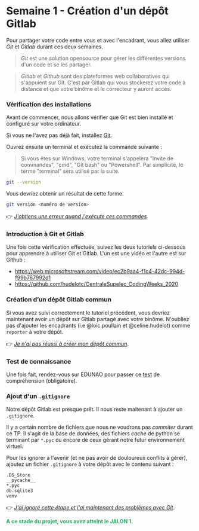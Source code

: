 # Semaine 1 - Création d'un dépôt Gitlab

Pour partager votre code entre vous et avec l'encadrant, vous allez utiliser *Git* et *Gitlab* durant ces deux semaines.

> _Git_ est une solution opensource pour gérer les différentes versions d'un code et se les partager.

> _Gitlab_ et _Github_ sont des plateformes web collaboratives qui s'appuient sur Git. C'est par Gitlab qui vous stockerez votre code à distance et que votre binôme et le correcteur y auront accès.

### Vérification des installations

Avant de commencer, nous allons vérifier que Git est bien installé et configuré sur votre ordinateur.

Si vous ne l'avez pas déjà fait, installez [Git](https://git-scm.com/).

Ouvrez ensuite un terminal et exécutez la commande suivante :

> Si vous êtes sur Windows, votre terminal s'appelera "Invite de commandes", "cmd", "Git bash" ou "Powershell". Par simplicité, le terme "terminal" sera utilisé par la suite.

```bash
git --version
```

Vous devriez obtenir un résultat de cette forme.

```bash
git version <numéro de version>
```

:point_right: _[J'obtiens une erreur quand j'exécute ces commandes](https://github.com/LoicPoullain/je-code/blob/master/regler-les-problemes-de-path.md)_.

### Introduction à Git et Gitlab

Une fois cette vérification effectuée, suivez les deux tutoriels ci-dessous pour apprendre à utiliser Git et Gitlab. L'un est une vidéo et l'autre est sur Github :
- https://web.microsoftstream.com/video/ec2b9aa4-f1c4-42dc-994d-f99b767992d1
- https://github.com/hudelotc/CentraleSupelec_CodingWeeks_2020

### Création d’un dépôt Gitlab commun

Si vous avez suivi correctement le tutoriel précédent, vous devriez maintenant avoir un dépôt sur Gitlab partagé avec votre binôme. N'oubliez pas d'ajouter les encadrants (i.e @loic.poullain et @celine.hudelot) comme `reporter` à votre dépôt.

:point_right: _[Je n'ai pas réussi à créer mon dépôt commun](https://github.com/LoicPoullain/je-code/blob/master/configurer-depot-gitlab.md)_.

<!-- ### Apprendre à gérer les conflits

TODO: provoquer et gérer des conflits -->


### Test de connaissance

Une fois fait, rendez-vous sur EDUNAO pour passer ce [test](#) de compréhension (obligatoire).

### Ajout d'un `.gitignore`

Notre dépôt Gitlab est presque prêt. Il nous reste maitenant à ajouter un `.gitignore`.

Il y a certain nombre de fichiers que nous ne voudrons pas *commiter* durant ce TP. Il s'agit de la base de données, des fichiers *cache* de python se terminant par `*.pyc` ou encore de ceux gérant notre futur environnement virtuel.

Pour les ignorer à l'avenir (et ne pas avoir de douloureux conflits à gérer), ajoutez un fichier `.gitignore` à votre dépôt avec le contenu suivant :

```
.DS_Store
__pycache__
*.pyc
db.sqlite3
venv
```

:point_right: _[J'ai ignoré cette étape et j'ai maintenant des problèmes avec Git](https://github.com/LoicPoullain/je-code/blob/master/ajout-gitignore.md)_.

<span style="color: #26B260">**A ce stade du projet, vous avez atteint le JALON 1.**</span>